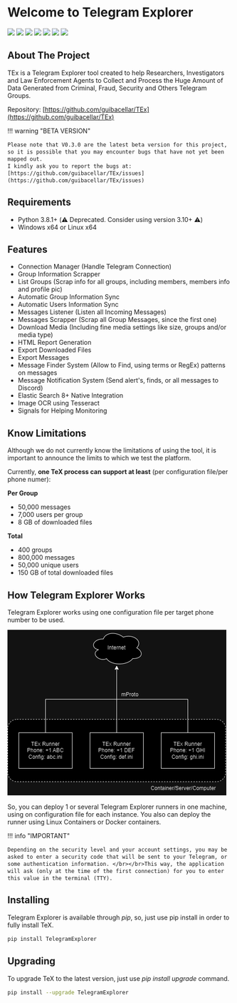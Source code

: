 # Welcome to Telegram Explorer

[![](https://img.shields.io/github/last-commit/guibacellar/TEx)](https://github.com/guibacellar/TEx/tree/main)
[![](https://img.shields.io/github/languages/code-size/guibacellar/TEx)](https://github.com/guibacellar/TEx/tree/main)
[![](https://img.shields.io/badge/Python-3.8+-green.svg)](https://www.python.org/downloads/) 
[![](https://github.com/guibacellar/TEx/actions/workflows/cy.yml/badge.svg?branch=main)](https://github.com/guibacellar/TEx/actions/workflows/cy.yml)
[![](https://telegramexplorer.readthedocs.io/en/latest/?badge=latest)](https://telegramexplorer.readthedocs.io/en/latest/)
[![](https://img.shields.io/badge/maintainer-Th3%200bservator-blue)](https://theobservator.net/)
![](https://img.shields.io/github/v/release/guibacellar/TeX)

<!-- ABOUT THE PROJECT -->
## About The Project

TEx is a Telegram Explorer tool created to help Researchers, Investigators and Law Enforcement Agents to Collect and Process the Huge Amount of Data Generated from Criminal, Fraud, Security and Others Telegram Groups.

Repository: [https://github.com/guibacellar/TEx](https://github.com/guibacellar/TEx)

!!! warning "BETA VERSION"
    
    Please note that V0.3.0 are the latest beta version for this project, so it is possible that you may encounter bugs that have not yet been mapped out.
    I kindly ask you to report the bugs at: [https://github.com/guibacellar/TEx/issues](https://github.com/guibacellar/TEx/issues)

<!-- REQUIREMENTS -->
## Requirements
- Python 3.8.1+ (⚠️ Deprecated. Consider using version 3.10+ ⚠️)
- Windows x64 or Linux x64

<!-- FEATURES -->
## Features
- Connection Manager (Handle Telegram Connection)
- Group Information Scrapper
- List Groups (Scrap info for all groups, including members, members info and profile pic)
- Automatic Group Information Sync
- Automatic Users Information Sync
- Messages Listener (Listen all Incoming Messages)
- Messages Scrapper (Scrap all Group Messages, since the first one)
- Download Media (Including fine media settings like size, groups and/or media type)
- HTML Report Generation
- Export Downloaded Files
- Export Messages
- Message Finder System (Allow to Find, using terms or RegEx) patterns on messages
- Message Notification System (Send alert's, finds, or all messages to Discord)
- Elastic Search 8+ Native Integration
- Image OCR using Tesseract
- Signals for Helping Monitoring

<!-- LIMITATIONS -->
## Know Limitations

Although we do not currently know the limitations of using the tool, it is important to announce the limits to which we test the platform.

Currently, **one TeX process can support at least** (per configuration file/per phone numer):

**Per Group**

- 50,000 messages
- 7,000 users per group
- 8 GB of downloaded files

**Total**

- 400 groups
- 800,000 messages
- 50,000 unique users
- 150 GB of total downloaded files

<!-- HOW WORKS -->
## How Telegram Explorer Works
Telegram Explorer works using one configuration file per target phone number to be used. 

![how_text_works.png](media/how_text_works.png)

So, you can deploy 1 or several Telegram Explorer runners in one machine, using on configuration file for each instance. You also can deploy the runner using Linux Containers or Docker containers.

!!! info "IMPORTANT"
    
    Depending on the security level and your account settings, you may be asked to enter a security code that will be sent to your Telegram, or some authentication information. </br></br>This way, the application will ask (only at the time of the first connection) for you to enter this value in the terminal (TTY).

<!-- INSTALLING -->
## Installing
Telegram Explorer is available through *pip*, so, just use pip install in order to fully install TeX.

```bash
pip install TelegramExplorer
```

<!-- Upgrading -->
## Upgrading
To upgrade TeX to the latest version, just use *pip install upgrade* command.

```bash
pip install --upgrade TelegramExplorer
```
